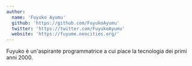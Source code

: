```yaml
---
author:
  name: 'Fuyuko Ayumu'
  github: 'https://github.com/FuyukoAyumu'
  twitter: 'https://twitter.com/FuyukoAyumu'
  website: 'https://fuyume.neocities.org/'
---
```


Fuyuko è un'aspirante programmatrice a cui piace la tecnologia dei primi anni 2000.